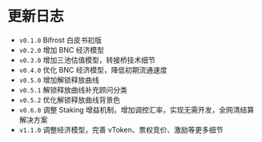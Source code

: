 # 更新日志

- `v0.1.0` Bifrost 白皮书初版
- `v0.2.0` 增加 BNC 经济模型
- `v0.3.0` 增加三池估值模型，转接桥技术细节
- `v0.4.0` 优化 BNC 经济模型，降低初期流通速度
- `v0.5.0` 增加解锁释放曲线
- `v0.5.1` 解锁释放曲线补充顾问分类
- `v0.5.2` 优化解锁释放曲线背景色
- `v0.6.0` 调整 Staking 增益机制，增加调控汇率，实现无需开发，全网清结算解决方案
- `v1.1.0` 调整经济模型，完善 vToken、票权竞价、激励等更多细节